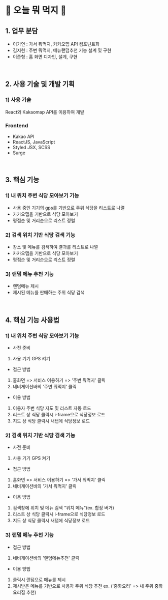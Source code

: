 # 🥙 오늘 뭐 먹지 🌭

## 1. 업무 분담

- 이가연 : 가서 뭐먹지, 카카오맵 API 컴포넌트화
- 김지현 : 주변 뭐먹지, 메뉴랜덤추천 기능 설계 및 구현
- 이준형 : 홈 화면 디자인, 설계, 구현

&nbsp;

## 2. 사용 기술 및 개발 기획

### 1) 사용 기술

React와 Kakaomap API를 이용하여 개발

### Frontend

- Kakao API
- ReactJS, JavaScript
- Styled JSX, SCSS
- Surge

&nbsp;

## 3. 핵심 기능

### 1) 내 위치 주변 식당 모아보기 기능

- 사용 중인 기기의 gps를 기반으로 주위 식당을 리스트로 나열
- 카카오맵을 기반으로 식당 모아보기
- 평점순 및 거리순으로 리스트 정렬

### 2) 검색 위치 기반 식당 검색 기능

- 장소 및 메뉴를 검색하여 결과를 리스트로 나열
- 카카오맵을 기반으로 식당 모아보기
- 평점순 및 거리순으로 리스트 정렬

### 3) 랜덤 메뉴 추천 기능

- 랜덤메뉴 제시
- 제시된 메뉴를 판매하는 주위 식당 검색

&nbsp;

## 4. 핵심 기능 사용법

### 1) 내 위치 주변 식당 모아보기 기능

- 사전 준비

1. 사용 기기 GPS 켜기

- 접근 방법

1. 홈화면 => 서비스 이용하기 => '주변 뭐먹지' 클릭
2. 네비게이션바의 '주변 뭐먹지' 클릭

- 이용 방법

1. 이용자 주변 식당 지도 및 리스트 자동 로드
2. 리스트 상 식당 클릭시 i-frame으로 식당정보 로드
3. 지도 상 식당 클릭시 새탭에 식당정보 로드

### 2) 검색 위치 기반 식당 검색 기능

- 사전 준비

1. 사용 기기 GPS 켜기

- 접근 방법

1. 홈화면 => 서비스 이용하기 => '가서 뭐먹지' 클릭
2. 네비게이션바의 '가서 뭐먹지' 클릭

- 이용 방법

1. 검색창에 위치 및 메뉴 검색 "위치 메뉴"(ex. 합정 버거)
2. 리스트 상 식당 클릭시 i-frame으로 식당정보 로드
3. 지도 상 식당 클릭시 새탭에 식당정보 로드

### 3) 랜덤 메뉴 추천 기능

- 접근 방법

1. 네비게이션바의 '랜덤메뉴추천' 클릭

- 이용 방법

1. 클릭시 랜덤으로 메뉴를 제시
2. 제시받은 메뉴를 기반으로 사용자 주위 식당 추천 ex. ('중화요리' => 내 주위 중화요리집 추천)

